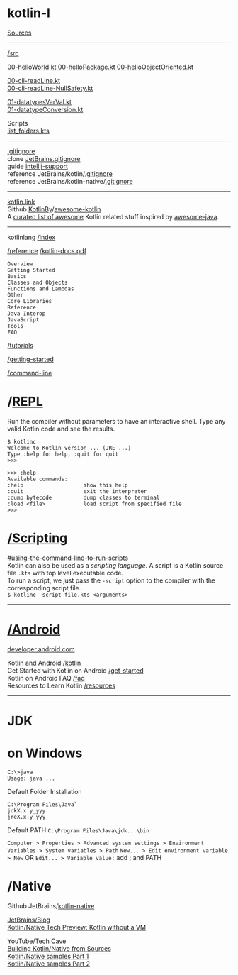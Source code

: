 # kotlin-l
[Sources](/SOURCES.md)

---
[/src](/src)  

[00-helloWorld.kt](/src/00-helloWorld.kt)
[00-helloPackage.kt](/src/00-helloPackage.kt)
[00-helloObjectOriented.kt](/src/00-helloObjectOriented.kt)

[00-cli-readLine.kt](/src/00-cli-readLine.kt)  
[00-cli-readLine-NullSafety.kt](/src/00-cli-readLine-NullSafety.kt)  

[01-datatypesVarVal.kt](/src/01-datatypesVarVal.kt)  
[01-datatypeConversion.kt](/src/01-datatypeConversion.kt)  


Scripts  
[list_folders.kts](/src/list_folders.kts)

---

[.gitignore](/.gitignore)  
clone [JetBrains.gitignore](https://github.com/github/gitignore/blob/master/Global/JetBrains.gitignore)  
guide [intellij-support](https://intellij-support.jetbrains.com/hc/en-us/articles/206544839-How-to-manage-projects-under-Version-Control-Systems)  
reference JetBrains/kotlin/[.gitignore](https://github.com/JetBrains/kotlin/blob/master/.gitignore)  
reference JetBrains/kotlin-native/[.gitignore](https://github.com/JetBrains/kotlin-native/blob/master/.gitignore)  

---

[kotlin.link](https://kotlin.link/)  
Github [KotlinBy](https://github.com/KotlinBy)/[awesome-kotlin](https://github.com/KotlinBy/awesome-kotlin)  
A [curated list of awesome](https://github.com/sindresorhus/awesome) Kotlin related stuff inspired by [awesome-java](https://github.com/akullpp/awesome-java).  

---

kotlinlang [/index](http://kotlinlang.org/)  

[/reference](https://kotlinlang.org/docs/reference/) [/kotlin-docs.pdf](https://kotlinlang.org/docs/kotlin-docs.pdf)
```
Overview
Getting Started
Basics
Classes and Objects
Functions and Lambdas
Other
Core Libraries
Reference
Java Interop
JavaScript
Tools
FAQ
```

[/tutorials](http://kotlinlang.org/docs/tutorials)  

[/getting-started]((http://kotlinlang.org/docs/tutorials/getting-started.html))

[/command-line](http://kotlinlang.org/docs/tutorials/command-line.html)  


# /[REPL](https://kotlinlang.org/docs/tutorials/command-line.html#running-the-repl)

Run the compiler without parameters to have an interactive shell. Type any valid Kotlin code and see the results.
```
$ kotlinc
Welcome to Kotlin version ... (JRE ...)
Type :help for help, :quit for quit
>>> 
```
```
>>> :help
Available commands:
:help                   show this help
:quit                   exit the interpreter
:dump bytecode          dump classes to terminal
:load <file>            load script from specified file
>>> 
```


# [/Scripting](https://kotlinlang.org/docs/tutorials/command-line.html#using-the-command-line-to-run-scripts)
[#using-the-command-line-to-run-scripts](https://kotlinlang.org/docs/tutorials/command-line.html#using-the-command-line-to-run-scripts)  
Kotlin can also be used as a *scripting language*. A script is a Kotlin source file `.kts` with top level executable code.  
To run a script, we just pass the `-script` option to the compiler with the corresponding script file.  
```$ kotlinc -script file.kts <arguments>```

---

# [/Android](https://developer.android.com/)

[developer.android.com](https://developer.android.com/)  

Kotlin and Android [/kotlin](https://developer.android.com/kotlin/)  
Get Started with Kotlin on Android [/get-started](https://developer.android.com/kotlin/get-started.html)  
Kotlin on Android FAQ [/faq](https://developer.android.com/kotlin/faq.html)  
Resources to Learn Kotlin [/resources](https://developer.android.com/kotlin/resources.html)  

---

# JDK

on Windows  
===

```
C:\>java
Usage: java ...
```
Default Folder Installation
```
C:\Program Files\Java`
jdkX.x.y_yyy
jreX.x.y_yyy
``` 

Default PATH `C:\Program Files\Java\jdk...\bin`

```Computer > Properties > Advanced system settings > Environment Variables > System variables > Path```
```New... > Edit environment variable > New``` OR ```Edit... > Variable value:``` add ; and PATH 


# /Native

Github JetBrains/[kotlin-native](https://github.com/JetBrains/kotlin-native/)  

[JetBrains/Blog](https://blog.jetbrains.com/kotlin/)  
[Kotlin/Native Tech Preview: Kotlin without a VM](https://blog.jetbrains.com/kotlin/2017/04/kotlinnative-tech-preview-kotlin-without-a-vm/)  
 


YouTube/[Tech Cave](https://www.youtube.com/channel/UCo_7ENDNCH4HsVdqaaAIgJQ/videos)  
[Building Kotlin/Native from Sources](https://www.youtube.com/watch?v=KOCXwYpGMoI)  
[Kotlin/Native samples Part 1](https://www.youtube.com/watch?v=SpS5kvMFB20)  
[Kotlin/Native samples Part 2](https://www.youtube.com/watch?v=0Py_6DYFIsw)  

